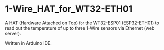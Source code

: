# 1-Wire_HAT_for_WT32-ETH01

A HAT (Hardware Attached on Top) for the WT32-ESP01 (ESP32-ETH01) to read out the temperature of up to three 1-Wire sensors via Ethernet (web server).

Written in Arduino IDE.
